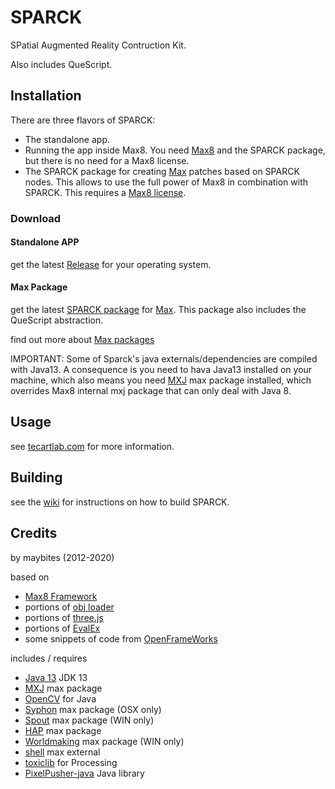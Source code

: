# SPARCK

SPatial Augmented Reality Contruction Kit.

Also includes QueScript.

## Installation

There are three flavors of SPARCK:

* The standalone app.
* Running the app inside Max8. You need [Max8](https://cycling74.com/downloads/) and the SPARCK package, but there is no need for a Max8 license.
* The SPARCK package for creating [Max](https://cycling74.com/downloads/) patches based on SPARCK nodes. This allows to use the full power of Max8 in combination with SPARCK. This requires a [Max8 license](https://cycling74.com/shop).

### Download

#### Standalone APP
get the latest [Release](https://github.com/tecartlab/SPARCK/Releases) for your operating system.

#### Max Package
get the latest [SPARCK package](https://github.com/tecartlab/SPARCK/Releases) for [Max](https://cycling74.com/downloads/). This package also includes the QueScript abstraction.

find out more about [Max packages](https://docs.cycling74.com/max8/vignettes/package_manager)

IMPORTANT: Some of Sparck's java externals/dependencies are compiled with Java13. A consequence is you need to hava Java13 installed on your machine, which also means you need [MXJ](https://github.com/tecartlab/max-mxj) max package installed, which overrides Max8 internal mxj package that can only deal with Java 8.

## Usage

see [tecartlab.com](http://tecartlab.com) for more information.

## Building

see the [wiki](https://github.com/tecartlab/SPARCK/wiki) for instructions on how to build SPARCK.

## Credits

by maybites (2012-2020)

based on

* [Max8 Framework](https://cycling74.com/downloads/)
* portions of [obj loader](https://code.google.com/archive/p/saitoobjloader/)
* portions of [three.js](https://threejs.org/)
* portions of [EvalEx](https://github.com/uklimaschewski/EvalEx)
* some snippets of code from [OpenFrameWorks](http://openframeworks.cc)

includes / requires

* [Java 13](https://jdk.java.net) JDK 13
* [MXJ](https://github.com/tecartlab/max-mxj) max package
* [OpenCV](https://opencv.org/) for Java
* [Syphon](http://syphon.v002.info/) max package (OSX only)
* [Spout](spout.zeal.co) max package (WIN only)
* [HAP](cycling74.com/toolbox/jit-gl-hap/) max package
* [Worldmaking](https://github.com/worldmaking/Max_Worldmaking_Package) max package (WIN only)
* [shell](https://github.com/jeremybernstein/shell) max external
* [toxiclib](http://toxiclibs.org/) for Processing
* [PixelPusher-java](https://github.com/robot-head/PixelPusher) Java library
